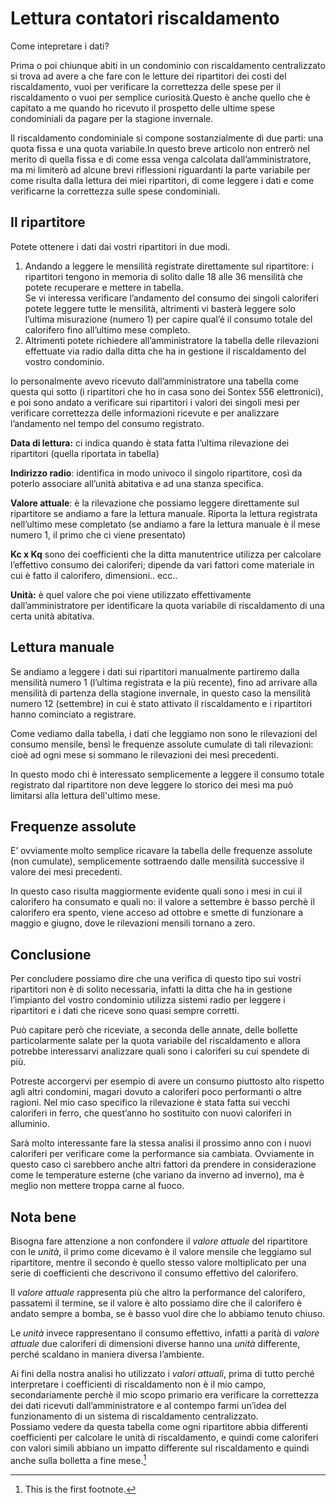 # Lettura contatori riscaldamento
 Come intepretare i dati?

Prima o poi chiunque abiti in un condominio con riscaldamento centralizzato si trova ad avere a che fare con le letture dei ripartitori dei costi del riscaldamento, vuoi per verificare la correttezza delle spese per il riscaldamento o vuoi per semplice curiosità.Questo è anche quello che è capitato a me quando ho ricevuto il prospetto delle ultime spese condominiali da pagare per la stagione invernale.  

Il riscaldamento condominiale si compone sostanzialmente di due parti: una quota fissa e una quota variabile.In questo breve articolo non entrerò nel merito di quella fissa e di come essa venga calcolata dall’amministratore, ma mi limiterò ad alcune brevi riflessioni riguardanti la parte variabile per come risulta dalla lettura dei miei ripartitori, di come leggere i dati e come verificarne la correttezza sulle spese condominiali.

## Il ripartitore
Potete ottenere i dati dai vostri ripartitori in due modi.

1.  Andando a leggere le mensilità registrate direttamente sul ripartitore: i ripartitori tengono in memoria di solito dalle 18 alle 36 mensilità che potete recuperare e mettere in tabella.  
Se vi interessa verificare l’andamento del consumo dei singoli caloriferi potete leggere tutte le mensilità, altrimenti vi basterà leggere solo l’ultima misurazione (numero 1) per capire qual’é il consumo totale del calorifero fino all’ultimo mese completo.
2.  Altrimenti potete richiedere all’amministratore la tabella delle rilevazioni effettuate via radio dalla ditta che ha in gestione il riscaldamento del vostro condominio.  

Io personalmente avevo ricevuto dall’amministratore una tabella come questa qui sotto (i ripartitori che ho in casa sono dei Sontex 556 elettronici), e poi sono andato a verificare sui ripartitori i valori dei singoli mesi per verificare correttezza delle informazioni ricevute e per analizzare l’andamento nel tempo del consumo registrato.

**Data di lettura:** ci indica quando è stata fatta l’ultima rilevazione dei ripartitori (quella riportata in tabella) 

**Indirizzo radio**: identifica in modo univoco il singolo ripartitore, così da poterlo associare all’unità abitativa e ad una stanza specifica.  

**Valore attuale**: è la rilevazione che possiamo leggere direttamente sul ripartitore se andiamo a fare la lettura manuale. Riporta la lettura registrata nell’ultimo mese completato (se andiamo a fare la lettura manuale è il mese numero 1, il primo che ci viene presentato)

**Kc x Kq** sono dei coefficienti che la ditta manutentrice utilizza per calcolare l’effettivo consumo dei caloriferi; dipende da vari fattori come materiale in cui è fatto il calorifero, dimensioni.. ecc..

**Unità:** è quel valore che poi viene utilizzato effettivamente dall’amministratore per identificare la quota variabile di riscaldamento di una certa unità abitativa.

## Lettura manuale
Se andiamo a leggere i dati sui ripartitori manualmente partiremo dalla mensilità numero 1 (l’ultima registrata e la più recente), fino ad arrivare alla mensilità di partenza della stagione invernale, in questo caso la mensilità numero 12 (settembre) in cui è stato attivato il riscaldamento e i ripartitori hanno cominciato a registrare.

Come vediamo dalla tabella, i dati che leggiamo non sono le rilevazioni del consumo mensile, bensì le frequenze assolute cumulate di tali rilevazioni: cioè ad ogni mese si sommano le rilevazioni dei mesi precedenti.

In questo modo chi è interessato semplicemente a leggere il consumo totale registrato dal ripartitore non deve leggere lo storico dei mesi ma può limitarsi alla lettura dell'ultimo mese.

## Frequenze assolute
E’ ovviamente molto semplice ricavare la tabella delle frequenze assolute (non cumulate), semplicemente sottraendo dalle mensilità successive il valore dei mesi precedenti.

In questo caso risulta maggiormente evidente quali sono i mesi in cui il calorifero ha consumato e quali no: il valore a settembre è basso perchè il calorifero era spento, viene acceso ad ottobre e smette di funzionare a maggio e giugno, dove le rilevazioni mensili tornano a zero.

## Conclusione
Per concludere possiamo dire che una verifica di questo tipo sui vostri ripartitori non è di solito necessaria, infatti la ditta che ha in gestione l’impianto del vostro condominio utilizza sistemi radio per leggere i ripartitori e i dati che riceve sono quasi sempre corretti.

Può capitare però che riceviate, a seconda delle annate, delle bollette particolarmente salate per la quota variabile del riscaldamento e allora potrebbe interessarvi analizzare quali sono i caloriferi su cui spendete di più.

Potreste accorgervi per esempio di avere un consumo piuttosto alto rispetto agli altri condomini, magari dovuto a caloriferi poco performanti o altre ragioni. Nel mio caso specifico la rilevazione è stata fatta sui vecchi caloriferi in ferro, che quest’anno ho sostituito con nuovi caloriferi in alluminio.

Sarà molto interessante fare la stessa analisi il prossimo anno con i nuovi caloriferi per verificare come la performance sia cambiata. Ovviamente in questo caso ci sarebbero anche altri fattori da prendere in considerazione come le temperature esterne (che variano da inverno ad inverno), ma è meglio non mettere troppa carne al fuoco.

## Nota bene
Bisogna fare attenzione a non confondere il _valore attuale_ del ripartitore con le _unità_, il primo come dicevamo è il valore mensile che leggiamo sul ripartitore, mentre il secondo è quello stesso valore moltiplicato per una serie di coefficienti che descrivono il consumo effettivo del calorifero.

Il _valore attuale_ rappresenta più che altro la performance del calorifero, passatemi il termine, se il valore è alto possiamo dire che il calorifero è andato sempre a bomba, se è basso vuol dire che lo abbiamo tenuto chiuso.

Le _unità_ invece rappresentano il consumo effettivo, infatti a parità di _valore attuale_ due caloriferi di dimensioni diverse hanno una _unità_ differente, perché scaldano in maniera diversa l’ambiente.  

Ai fini della nostra analisi ho utilizzato i _valori attuali_, prima di tutto perché interpretare i coefficienti di riscaldamento non è il mio campo, secondariamente perchè il mio scopo primario era verificare la correttezza dei dati ricevuti dall’amministratore e al contempo farmi un’idea del funzionamento di un sistema di riscaldamento centralizzato.  
Possiamo vedere da questa tabella come ogni ripartitore abbia differenti coefficienti per calcolare le unità di riscaldamento, e quindi come caloriferi con valori simili abbiano un impatto differente sul riscaldamento e quindi anche sulla bolletta a fine mese.[^1]

[^1]: This is the first footnote.